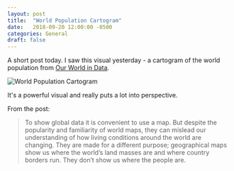 ```yaml
---
layout: post
title:  "World Population Cartogram"
date:   2018-09-20 12:00:00 -0500
categories: General 
draft: false
---
```


A short post today. I saw this visual yesterday - a cartogram of the world population from [Our World in Data](https://ourworldindata.org/world-population-cartogram). 

![World Population Cartogram](https://ourworldindata.org/wp-content/uploads/2018/09/Population-cartogram_World-1.png)

It's a powerful visual and really puts a lot into perspective. 

From the post:

> To show global data it is convenient to use a map. But despite the popularity and familiarity of world maps, they can mislead our understanding of how living conditions around the world are changing. They are made for a different purpose; geographical maps show us where the world’s land masses are and where country borders run. They don’t show us where the people are.
